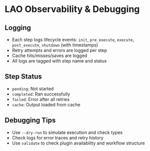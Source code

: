 # LAO Observability & Debugging

## Logging
- Each step logs lifecycle events: `init`, `pre_execute`, `execute`, `post_execute`, `shutdown` (with timestamps)
- Retry attempts and errors are logged per step
- Cache hits/misses/saves are logged
- All logs are tagged with step name and status

## Step Status
- `pending`: Not started
- `completed`: Ran successfully
- `failed`: Error after all retries
- `cache`: Output loaded from cache

## Debugging Tips
- Use `--dry-run` to simulate execution and check types
- Check logs for error traces and retry history
- Use `validate` to check plugin availability and workflow structure 